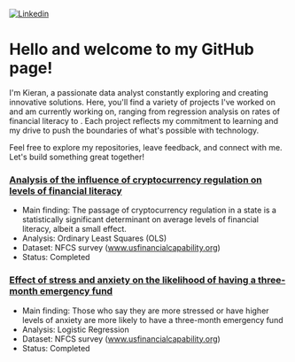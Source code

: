 [![Linkedin](https://img.shields.io/badge/-LinkedIn-blue?style=flat&logo=Linkedin&logoColor=white)](https://www.linkedin.com/in/kieran-yuen/)

# Hello and welcome to my GitHub page!

I'm Kieran, a passionate data analyst constantly exploring and creating innovative solutions. Here, you'll find a variety of projects I've worked on and am currently working on, ranging from regression analysis on rates of financial literacy to . Each project reflects my commitment to learning and my drive to push the boundaries of what's possible with technology.

Feel free to explore my repositories, leave feedback, and connect with me. Let's build something great together!

### [Analysis of the influence of cryptocurrency regulation on levels of financial literacy](https://github.com/kieran168/Financial_Literacy-AND-Crypto_Currencies)
- Main finding: The passage of cryptocurrency regulation in a state is a statistically significant determinant on average levels of financial literacy, albeit a small effect.
- Analysis: Ordinary Least Squares (OLS) 
- Dataset: NFCS survey (www.usfinancialcapability.org)
- Status: Completed

### [Effect of stress and anxiety on the likelihood of having a three-month emergency fund](https://github.com/kieran168/Psychological-effects-on-Emergency-Savings)
-	Main finding: Those who say they are more stressed or have higher levels of anxiety are more likely to have a three-month emergency fund
-	Analysis: Logistic Regression
-	Dataset: NFCS survey (www.usfinancialcapability.org)
-	Status: Completed
